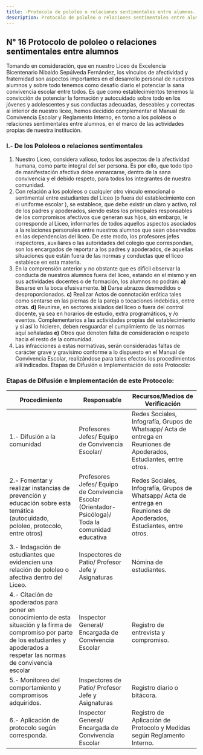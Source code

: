 ```yaml
---
title: -Protocolo de pololeo o relaciones sentimentales entre alumnos. 
description: Protocolo de pololeo o relaciones sentimentales entre alumnos
---
```

## N° 16 Protocolo de pololeo o relaciones sentimentales entre alumnos
Tomando en consideración, que en nuestro Liceo de Excelencia Bicentenario Nibaldo Sepúlveda Fernández, los vínculos de afectividad y fraternidad son aspectos importantes en el desarrollo personal de nuestros alumnos y sobre todo tenemos como desafío diario el potenciar la sana convivencia escolar entre todos. Es que como establecimientos tenemos la convicción de potenciar la formación y autocuidado sobre todo en los jóvenes y adolescentes y sus conductas adecuadas, deseables y correctas al interior de nuestro liceo, hemos decidido complementar el Manual de Convivencia Escolar y Reglamento Interno, en torno a los pololeos o relaciones sentimentales entre alumnos, en el marco de las actividades propias de nuestra institución. 
### I.- De los Pololeos o relaciones sentimentales
1. Nuestro Liceo, considera valioso, todos los aspectos de la afectividad humana, como parte integral del ser persona. Es por ello, que todo tipo de manifestación afectiva debe enmarcarse, dentro de la sana convivencia y el debido respeto, para todos los integrantes de nuestra comunidad.  
2. Con relación a los pololeos o cualquier otro vínculo emocional o sentimental entre estudiantes del Liceo (o fuera del establecimiento con el uniforme escolar ), se establece, que debe existir un claro y activo, rol de los padres y apoderados, siendo estos los principales responsables de los compromisos afectivos que generan sus hijos, sin embargo, le corresponde al Liceo, informarles de todos aquellos aspectos asociados a la relaciones personales entre nuestros alumnos que sean observados en las dependencias del liceo. De este modo, los profesores jefes inspectores, auxiliares o las autoridades del colegio que correspondan, son los encargados de reportar a los padres y apoderados, de aquellas situaciones que están fuera de las normas y conductas que el liceo establece en esta materia.
3. En la comprensión anterior y no obstante que es difícil observar la conducta de nuestros alumnos fuera del liceo, estando en el mismo y en sus actividades docentes o de formación, los alumnos no podrán: 
**a)** Besarse en la boca efusivamente. 
**b)** Darse abrazos desmedidos o desproporcionados. 
**c)** Realizar Actos de connotación erótica tales como sentarse en las piernas de la pareja o tocaciones indebidas, entre otras. 
**d)** Reunirse, en sectores aislados del liceo o fuera del control docente, ya sea en horarios de estudio, extra programáticos, y /o eventos. Complementarios a las actividades propias del establecimiento y si así lo hicieren, deben resguardar el cumplimiento de las normas aquí señaladas 
**e)** Otros que denoten falta de consideración o respeto hacia el resto de la comunidad. 
4. Las infracciones a estas normativas, serán consideradas faltas de carácter grave y gravísimo conforme a lo dispuesto en el Manual de Convivencia Escolar, realizándose para tales efectos los procedimientos allí indicados. Etapas de Difusión e Implementación de este Protocolo:

### Etapas de Difusión e Implementación de este Protocolo:

| Procedimiento                                                                                                                                                                           | Responsable                                                                                         | Recursos/Medios de Verificación                                                                                       |
|-----------------------------------------------------------------------------------------------------------------------------------------------------------------------------------------|-----------------------------------------------------------------------------------------------------|-----------------------------------------------------------------------------------------------------------------------|
| 1.- Difusión a la comunidad                                                                                                                                                             | Profesores Jefes/ Equipo de Convivencia Escolar/                                                    | Redes Sociales, Infografía, Grupos de Whatsapp/ Acta de entrega en Reuniones de Apoderados, Estudiantes, entre otros. |
| 2.- Fomentar y realizar instancias de prevención y educación sobre esta temática (autocuidado, pololeo, protocolo, entre otros)                                                         | Profesores Jefes/ Equipo de Convivencia Escolar (Orientador-Psicóloga)/ Toda la comunidad educativa | Redes Sociales, Infografía, Grupos de Whatsapp/ Acta de entrega en Reuniones de Apoderados, Estudiantes, entre otros. |
| 3.- Indagación de estudiantes que evidencien una relación de pololeo o afectiva dentro del Liceo.                                                                                       | Inspectores de Patio/ Profesor Jefe y Asignaturas                                                   | Nómina de estudiantes.                                                                                                |
| 4.- Citación de apoderados para poner en conocimiento de esta situación y la firma de compromiso por parte de los estudiantes y apoderados a respetar las normas de convivencia escolar | Inspector General/ Encargada de Convivencia Escolar                                                 | Registro de entrevista y compromiso.                                                                                  |
| 5.- Monitoreo del comportamiento y compromisos adquiridos.                                                                                                                              | Inspectores de Patio/ Profesor Jefe y Asignaturas                                                   | Registro diario o bitácora.                                                                                           |
| 6.- Aplicación de protocolo según corresponda.                                                                                                                                          | Inspector General/ Encargada de Convivencia Escolar                                                 | Registro de Aplicación de Protocolo y Medidas según Reglamento Interno.                                               
                                                                                                                                                                                                                                                                                                                                                     





